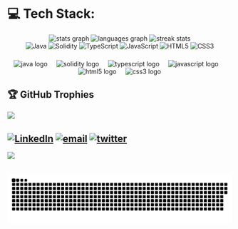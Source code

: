 ###
# 💻 Tech Stack:
<div align="center">
  <img src="https://github-readme-stats.vercel.app/api?username=JustineDevs&hide_title=false&hide_rank=false&show_icons=true&include_all_commits=true&count_private=true&disable_animations=false&theme=dracula&locale=en&hide_border=false" height="150" alt="stats graph" />
  <img src="https://github-readme-stats.vercel.app/api/top-langs?username=JustineDevs&locale=en&hide_title=false&layout=compact&card_width=320&langs_count=5&theme=dracula&hide_border=false" height="150" alt="languages graph" />
  <img src="https://nirzak-streak-stats.vercel.app/?user=JustineDevs&theme=dark&hide_border=false&" style="width: 500px;" alt="streak stats" />

  <br/>
  <img src="https://img.shields.io/badge/java-%23ED8B00.svg?style=for-the-badge&logo=openjdk&logoColor=white" alt="Java" />
  <img src="https://img.shields.io/badge/Solidity-%23363636.svg?style=for-the-badge&logo=solidity&logoColor=white" alt="Solidity" />
  <img src="https://img.shields.io/badge/typescript-%23007ACC.svg?style=for-the-badge&logo=typescript&logoColor=white" alt="TypeScript" />
  <img src="https://img.shields.io/badge/javascript-%23323330.svg?style=for-the-badge&logo=javascript&logoColor=%23F7DF1E" alt="JavaScript" />
  <img src="https://img.shields.io/badge/html5-%23E34F26.svg?style=for-the-badge&logo=html5&logoColor=white" alt="HTML5" />
  <img src="https://img.shields.io/badge/css3-%231572B6.svg?style=for-the-badge&logo=css3&logoColor=white" alt="CSS3" />
  


</div>

###

<div align="center">
  <img src="https://cdn.jsdelivr.net/gh/devicons/devicon/icons/java/java-original.svg" height="30" alt="java logo"  />
  <img width="12" />
  <img src="https://cdn.simpleicons.org/solidity/363636" height="30" alt="solidity logo"  />
  <img width="12" />
  <img src="https://cdn.jsdelivr.net/gh/devicons/devicon/icons/typescript/typescript-original.svg" height="30" alt="typescript logo"  />
  <img width="12" />
  <img src="https://cdn.jsdelivr.net/gh/devicons/devicon/icons/javascript/javascript-original.svg" height="30" alt="javascript logo"  />
  <img width="12" />
  <img src="https://cdn.jsdelivr.net/gh/devicons/devicon/icons/html5/html5-original.svg" height="30" alt="html5 logo"  />
  <img width="12" />
  <img src="https://cdn.simpleicons.org/css3/1572B6" height="30" alt="css3 logo"  />
</div>

## 🏆 GitHub Trophies
![](https://github-profile-trophy.vercel.app/?username=JustineDevs&theme=radical&no-frame=false&no-bg=true&margin-w=4)

[![LinkedIn](https://img.shields.io/badge/LinkedIn-%230077B5.svg?logo=linkedin&logoColor=white)](https://linkedin.com/in/justine-devs) [![email](https://img.shields.io/badge/Email-D14836?logo=gmail&logoColor=white)](mailto:TraderGOfficial@gmail.com) [![twitter](https://img.shields.io/static/v1?message=Twitter&logo=twitter&label=&color=1DA1F2&logoColor=white)](https://x.com/Trader2G)
---
[![](https://visitcount.itsvg.in/api?id=JustineDevs&icon=0&color=0)](https://visitcount.itsvg.in)

<br clear="both">

<img src="https://raw.githubusercontent.com/JustineDevs/JustineDevs/output/snake.svg" alt="Snake animation" />
